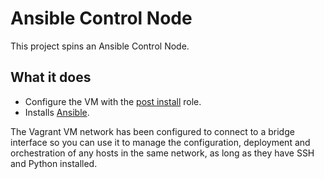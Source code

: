 # Ansible Control Node
This project spins an Ansible Control Node. 

## What it does
- Configure the VM with the [post install](https://github.com/xerifeazeitona/odd_plays/tree/main/fedora_post) role.
- Installs [Ansible](https://www.ansible.com/).

The Vagrant VM network has been configured to connect to a bridge interface so you can use it to manage the configuration, deployment and orchestration of any hosts in the same network, as long as they have SSH and Python installed.
